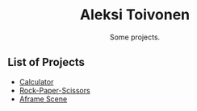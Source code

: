 <h1 align="center">Aleksi Toivonen</h3>

<p align="center">
  Some projects.
</p>

## List of Projects

- [Calculator](https://aptoivonen.github.io/calculator/)
- [Rock-Paper-Scissors](https://aptoivonen.github.io/rock-paper-scissors/)
- [Aframe Scene](https://aptoivonen.github.io/aframeninja/)

